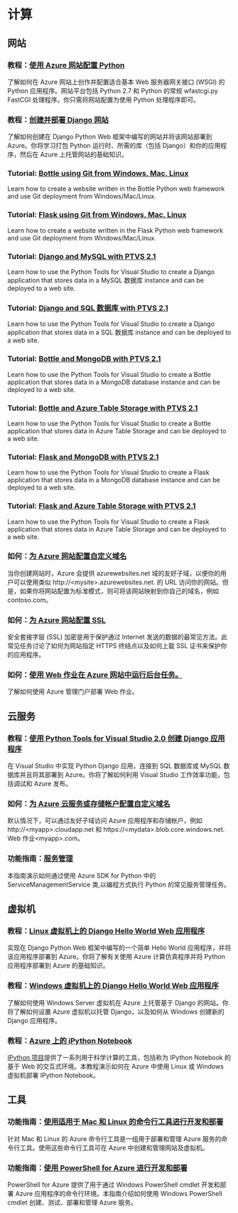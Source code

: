 <properties 
  pageTitle="Python-计算 - Azure 微软云"
  metakeywords="" 
  description="" 
  services="" 
  documentationCenter="python" 
  authors="" 
  manager="Tiffena" 
  editor="EricChen"/>


<h1 id="menu-python-compute">计算</h1>
<h2 id="header-0">网站</h2>
<h3>教程：<a href="/documentation/articles/web-sites-python-configure/" ms.pgarea="content" ms.cmpgrp="body" ms.cmptyp="link" ms.cmpnm="使用 Azure 网站配置 Python" ms.title="" km.title="" ms.interactiontype="1">使用 Azure 网站配置 Python</a></h3>
<p>了解如何在 Azure 网站上创作并配置适合基本 Web 服务器网关接口 (WSGI) 的 Python 应用程序。网站平台包括 Python 2.7 和 Python 的常规 wfastcgi.py FastCGI 处理程序。你只需将网站配置为使用 Python 处理程序即可。</p>
<h3>教程：<a href="/documentation/articles/web-sites-python-create-deploy-django-app/" ms.pgarea="content" ms.cmpgrp="body" ms.cmptyp="link" ms.cmpnm="创建并部署 Django 网站" ms.title="" km.title="" ms.interactiontype="1">创建并部署 Django 网站</a></h3>
<p>了解如何创建在 Django Python Web 框架中编写的网站并将该网站部署到 Azure。你将学习打包 Python 运行时、所需的库（包括 Django）和你的应用程序，然后在 Azure 上托管网站的基础知识。</p>
<h3>Tutorial: <a href="/documentation/articles/web-sites-python-create-deploy-bottle-app/" ms.pgarea="content" ms.cmpgrp="body" ms.cmptyp="link" ms.cmpnm="Bottle using Git from Windows, Mac, Linux" ms.title="" km.title="" ms.interactiontype="1">Bottle using Git from Windows, Mac, Linux</a></h3>
<p>Learn how to create a website written in the Bottle Python web framework and use Git deployment from Windows/Mac/Linux.</p>
<h3>Tutorial: <a href="/documentation/articles/web-sites-python-create-deploy-flask-app/" ms.pgarea="content" ms.cmpgrp="body" ms.cmptyp="link" ms.cmpnm="Flask using Git from Windows, Mac, Linux" ms.title="" km.title="" ms.interactiontype="1">Flask using Git from Windows, Mac, Linux</a></h3>
<p>Learn how to create a website written in the Flask Python web framework and use Git deployment from Windows/Mac/Linux.</p>
<h3>Tutorial: <a href="/documentation/articles/web-sites-python-ptvs-django-mysql/" ms.pgarea="content" ms.cmpgrp="body" ms.cmptyp="link" ms.cmpnm="Django and MySQL with PTVS 2.1" ms.title="" km.title="" ms.interactiontype="1">Django and MySQL with PTVS 2.1</a></h3>
<p>Learn how to use the Python Tools for Visual Studio to create a Django application that stores data in a MySQL 数据库 instance and can be deployed to a web site.</p>
<h3>Tutorial: <a href="/documentation/articles/web-sites-python-ptvs-django-sql/" ms.pgarea="content" ms.cmpgrp="body" ms.cmptyp="link" ms.cmpnm="Django and SQL 数据库 with PTVS 2.1" ms.title="" km.title="" ms.interactiontype="1">Django and SQL 数据库 with PTVS 2.1</a></h3>
<p>Learn how to use the Python Tools for Visual Studio to create a Django application that stores data in a SQL 数据库 instance and can be deployed to a web site.</p>
<h3>Tutorial: <a href="/documentation/articles/web-sites-python-ptvs-bottle-mongodb/" ms.pgarea="content" ms.cmpgrp="body" ms.cmptyp="link" ms.cmpnm="Bottle and MongoDB with PTVS 2.1" ms.title="" km.title="" ms.interactiontype="1">Bottle and MongoDB with PTVS 2.1</a></h3>
<p>Learn how to use the Python Tools for Visual Studio to create a Bottle application that stores data in a MongoDB database instance and can be deployed to a web site.</p>
<h3>Tutorial: <a href="/documentation/articles/web-sites-python-ptvs-bottle-table-storage/" ms.pgarea="content" ms.cmpgrp="body" ms.cmptyp="link" ms.cmpnm="Bottle and Azure Table Storage with PTVS 2.1" ms.title="" km.title="" ms.interactiontype="1">Bottle and Azure Table Storage with PTVS 2.1</a></h3>
<p>Learn how to use the Python Tools for Visual Studio to create a Bottle application that stores data in Azure Table Storage and can be deployed to a web site.</p>
<h3>Tutorial: <a href="/documentation/articles/web-sites-python-ptvs-flask-mongodb/" ms.pgarea="content" ms.cmpgrp="body" ms.cmptyp="link" ms.cmpnm="Flask and MongoDB with PTVS 2.1" ms.title="" km.title="" ms.interactiontype="1">Flask and MongoDB with PTVS 2.1</a></h3>
<p>Learn how to use the Python Tools for Visual Studio to create a Flask application that stores data in a MongoDB database instance and can be deployed to a web site.</p>
<h3>Tutorial: <a href="/documentation/articles/web-sites-python-ptvs-flask-table-storage/" ms.pgarea="content" ms.cmpgrp="body" ms.cmptyp="link" ms.cmpnm="Flask and Azure Table Storage with PTVS 2.1" ms.title="" km.title="" ms.interactiontype="1">Flask and Azure Table Storage with PTVS 2.1</a></h3>
<p>Learn how to use the Python Tools for Visual Studio to create a Flask application that stores data in Azure Table Storage and can be deployed to a web site.</p>
<h3>如何：<a href="/documentation/articles/web-sites-custom-domain-name/" ms.pgarea="content" ms.cmpgrp="body" ms.cmptyp="link" ms.cmpnm="为 Azure 网站配置自定义域名" ms.title="" km.title="" ms.interactiontype="1">为 Azure 网站配置自定义域名</a></h3>
<p>当你创建网站时，Azure 会提供 azurewebsites.net 域的友好子域，以便你的用户可以使用类似 http://&lt;mysite&gt;.azurewebsites.net. 的 URL 访问你的网站。但是，如果你将网站配置为标准模式，则可将该网站映射到你自己的域名，例如 contoso.com。</p>
<h3>如何：<a href="/documentation/articles/web-sites-configure-ssl-certificate/" ms.pgarea="content" ms.cmpgrp="body" ms.cmptyp="link" ms.cmpnm="为 Azure 网站配置 SSL" ms.title="" km.title="" ms.interactiontype="1">为 Azure 网站配置 SSL</a></h3>
<p>安全套接字层 (SSL) 加密是用于保护通过 Internet 发送的数据的最常见方法。此常见任务讨论了如何为网站指定 HTTPS 终结点以及如何上载 SSL 证书来保护你的应用程序。</p>
<h3>如何：<a href="/documentation/articles/web-sites-create-web-jobs/" ms.pgarea="content" ms.cmpgrp="body" ms.cmptyp="link" ms.cmpnm="使用 Web 作业在 Azure 网站中运行后台任务。" ms.title="" km.title="" ms.interactiontype="1">使用 Web 作业在 Azure 网站中运行后台任务。</a></h3>
<p>了解如何使用 Azure 管理门户部署 Web 作业。</p>
<h2 id="header-1">云服务</h2>
<h3>教程：<a href="/documentation/articles/cloud-services-python-ptvs/" ms.pgarea="content" ms.cmpgrp="body" ms.cmptyp="link" ms.cmpnm="使用 Python Tools for Visual Studio 2.0 创建 Django 应用程序" ms.title="" km.title="" ms.interactiontype="1">使用 Python Tools for Visual Studio 2.0 创建 Django 应用程序</a></h3>
<p>在 Visual Studio 中实现 Python Django 应用，连接到 SQL 数据库或 MySQL 数据库并且将其部署到 Azure。你将了解如何利用 Visual Studio 工作效率功能，包括调试和 Azure 发布。</p>
<h3>如何：<a href="/documentation/articles/web-sites-custom-domain-name/" ms.pgarea="content" ms.cmpgrp="body" ms.cmptyp="link" ms.cmpnm="为 Azure 云服务或存储帐户配置自定义域名" ms.title="" km.title="" ms.interactiontype="1">为 Azure 云服务或存储帐户配置自定义域名</a></h3>
<p>默认情况下，可以通过友好子域访问 Azure 应用程序和存储帐户，例如 http://&lt;myapp&gt;.cloudapp.net 和 https://&lt;mydata&gt;.blob.core.windows.net. Web 作业&lt;myapp&gt;.com。</p>
<h3>功能指南：<a href="/documentation/articles/cloud-services-python-how-to-use-service-management/" ms.pgarea="content" ms.cmpgrp="body" ms.cmptyp="link" ms.cmpnm="服务管理" ms.title="" km.title="" ms.interactiontype="1">服务管理</a></h3>
<p>本指南演示如何通过使用 Azure SDK for Python 中的 ServiceManagementService 类,以编程方式执行 Python 的常见服务管理任务。</p>
<h2 id="header-2">虚拟机</h2>
<h3>教程：<a href="/documentation/articles/virtual-machines-python-django-web-app-linux/" ms.pgarea="content" ms.cmpgrp="body" ms.cmptyp="link" ms.cmpnm="Linux 虚拟机上的 Django Hello World Web 应用程序" ms.title="" km.title="" ms.interactiontype="1">Linux 虚拟机上的 Django Hello World Web 应用程序</a></h3>
<p>实现在 Django Python Web 框架中编写的一个简单 Hello World 应用程序，并将该应用程序部署到 Azure。你将了解有关使用 Azure 计算仿真程序并将 Python 应用程序部署到 Azure 的基础知识。</p>
<h3>教程：<a href="/documentation/articles/virtual-machines-python-django-web-app-windows-server/" ms.pgarea="content" ms.cmpgrp="body" ms.cmptyp="link" ms.cmpnm="Windows 虚拟机上的 Django Hello World Web 应用程序" ms.title="" km.title="" ms.interactiontype="1">Windows 虚拟机上的 Django Hello World Web 应用程序</a></h3>
<p>了解如何使用 Windows Server 虚拟机在 Azure 上托管基于 Django 的网站。你将了解如何设置 Azure 虚拟机以托管 Django，以及如何从 Windows 创建新的 Django 应用程序。</p>
<h3>教程：<a href="/documentation/articles/virtual-machines-python-ipython-notebook/" ms.pgarea="content" ms.cmpgrp="body" ms.cmptyp="link" ms.cmpnm="Azure 上的 iPython Notebook" ms.title="" km.title="" ms.interactiontype="1">Azure 上的 iPython Notebook</a></h3>
<p><a href="http://ipython.org/" ms.pgarea="content" ms.cmpgrp="body" ms.cmptyp="link" ms.cmpnm="IPython 项目" ms.title="" km.title="" ms.interactiontype="1">IPython 项目</a>提供了一系列用于科学计算的工具，包括称为 IPython Notebook 的基于 Web 的交互式环境。本教程演示如何在 Azure 中使用 Linux 或 Windows 虚拟机部署 IPython Notebook。</p>
<h2 id="header-3">工具</h2>
<h3>功能指南：<a href="/documentation/articles/xplat-cli/" ms.pgarea="content" ms.cmpgrp="body" ms.cmptyp="link" ms.cmpnm="使用适用于 Mac 和 Linux 的命令行工具进行开发和部署" ms.title="" km.title="" ms.interactiontype="1">使用适用于 Mac 和 Linux 的命令行工具进行开发和部署</a></h3>
<p>针对 Mac 和 Linux 的 Azure 命令行工具是一组用于部署和管理 Azure 服务的命令行工具。使用这些命令行工具可在 Azure 中创建和管理网站及虚拟机。</p>
<h3>功能指南：<a href="/documentation/articles/install-configure-powershell/" ms.pgarea="content" ms.cmpgrp="body" ms.cmptyp="link" ms.cmpnm="使用 PowerShell for Azure 进行开发和部署" ms.title="" km.title="" ms.interactiontype="1">使用 PowerShell for Azure 进行开发和部署</a></h3>
<p>PowerShell for Azure 提供了用于通过 Windows PowerShell cmdlet 开发和部署 Azure 应用程序的命令行环境。本指南介绍如何使用 Windows PowerShell cmdlet 创建、测试、部署和管理 Azure 服务。</p>

